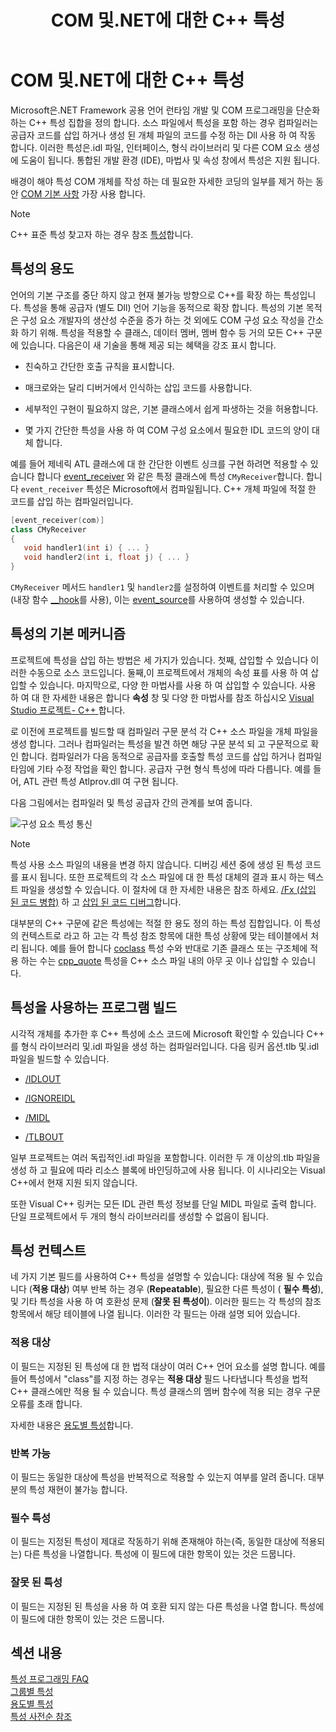 ﻿---
title: COM 및.NET에 대한 C++ 특성
ms.custom: index-page
ms.date: 11/19/2018
ms.topic: conceptual
helpviewer_keywords:
- attributes [C++/CLI], reference topics
ms.assetid: 613a3611-b3eb-4347-aa38-99b654600e1c
ms.openlocfilehash: 9b985799849a268010dff63f9f7bc25e474b365e
ms.sourcegitcommit: 7d64c5f226f925642a25e07498567df8bebb00d4
ms.translationtype: MT
ms.contentlocale: ko-KR
ms.lasthandoff: 05/08/2019
ms.locfileid: "65448519"
---
# <a name="c-attributes-for-com-and-net"></a>COM 및.NET에 대한 C++ 특성

Microsoft은.NET Framework 공용 언어 런타임 개발 및 COM 프로그래밍을 단순화 하는 C++ 특성 집합을 정의 합니다. 소스 파일에서 특성을 포함 하는 경우 컴파일러는 공급자 코드를 삽입 하거나 생성 된 개체 파일의 코드를 수정 하는 Dll 사용 하 여 작동 합니다. 이러한 특성은.idl 파일, 인터페이스, 형식 라이브러리 및 다른 COM 요소 생성에 도움이 됩니다. 통합된 개발 환경 (IDE), 마법사 및 속성 창에서 특성은 지원 됩니다.

배경이 해야 특성 COM 개체를 작성 하는 데 필요한 자세한 코딩의 일부를 제거 하는 동안 [COM 기본 사항](/windows/desktop/com/the-component-object-model) 가장 사용 합니다.

> [!NOTE]
> C++ 표준 특성 찾고자 하는 경우 참조 [특성](../../cpp/attributes.md)합니다.

## <a name="purpose-of-attributes"></a>특성의 용도

언어의 기본 구조를 중단 하지 않고 현재 불가능 방향으로 C++를 확장 하는 특성입니다. 특성을 통해 공급자 (별도 Dll) 언어 기능을 동적으로 확장 합니다. 특성의 기본 목적은 구성 요소 개발자의 생산성 수준을 증가 하는 것 외에도 COM 구성 요소 작성을 간소화 하기 위해. 특성을 적용할 수 클래스, 데이터 멤버, 멤버 함수 등 거의 모든 C++ 구문에 있습니다. 다음은이 새 기술을 통해 제공 되는 혜택을 강조 표시 합니다.

- 친숙하고 간단한 호출 규칙을 표시합니다.

- 매크로와는 달리 디버거에서 인식하는 삽입 코드를 사용합니다.

- 세부적인 구현이 필요하지 않은, 기본 클래스에서 쉽게 파생하는 것을 허용합니다.

- 몇 가지 간단한 특성을 사용 하 여 COM 구성 요소에서 필요한 IDL 코드의 양이 대체 합니다.

예를 들어 제네릭 ATL 클래스에 대 한 간단한 이벤트 싱크를 구현 하려면 적용할 수 있습니다 합니다 [event_receiver](event-receiver.md) 와 같은 특정 클래스에 특성 `CMyReceiver`합니다. 합니다 `event_receiver` 특성은 Microsoft에서 컴파일됩니다. C++ 개체 파일에 적절 한 코드를 삽입 하는 컴파일러입니다.

```cpp
[event_receiver(com)]
class CMyReceiver
{
   void handler1(int i) { ... }
   void handler2(int i, float j) { ... }
}
```

`CMyReceiver` 메서드 `handler1` 및 `handler2`를 설정하여 이벤트를 처리할 수 있으며(내장 함수 [__hook](../../cpp/hook.md)를 사용), 이는 [event_source](event-source.md)를 사용하여 생성할 수 있습니다.

## <a name="basic-mechanics-of-attributes"></a>특성의 기본 메커니즘

프로젝트에 특성을 삽입 하는 방법은 세 가지가 있습니다. 첫째, 삽입할 수 있습니다 이러한 수동으로 소스 코드입니다. 둘째,이 프로젝트에서 개체의 속성 표를 사용 하 여 삽입할 수 있습니다. 마지막으로, 다양 한 마법사를 사용 하 여 삽입할 수 있습니다. 사용 하 여 대 한 자세한 내용은 합니다 **속성** 창 및 다양 한 마법사를 참조 하십시오 [Visual Studio 프로젝트- C++ ](../../build/creating-and-managing-visual-cpp-projects.md)합니다.

로 이전에 프로젝트를 빌드할 때 컴파일러 구문 분석 각 C++ 소스 파일을 개체 파일을 생성 합니다. 그러나 컴파일러는 특성을 발견 하면 해당 구문 분석 되 고 구문적으로 확인 합니다. 컴파일러가 다음 동적으로 공급자를 호출할 특성 코드를 삽입 하거나 컴파일 타임에 기타 수정 작업을 확인 합니다. 공급자 구현 형식 특성에 따라 다릅니다. 예를 들어, ATL 관련 특성 Atlprov.dll 여 구현 됩니다.

다음 그림에서는 컴파일러 및 특성 공급자 간의 관계를 보여 줍니다.

![구성 요소 특성 통신](../media/vccompattrcomm.gif "구성 요소 특성 통신")

> [!NOTE]
> 특성 사용 소스 파일의 내용을 변경 하지 않습니다. 디버깅 세션 중에 생성 된 특성 코드를 표시 됩니다. 또한 프로젝트의 각 소스 파일에 대 한 특성 대체의 결과 표시 하는 텍스트 파일을 생성할 수 있습니다. 이 절차에 대 한 자세한 내용은 참조 하세요. [/Fx (삽입 된 코드 병합)](../../build/reference/fx-merge-injected-code.md) 하 고 [삽입 된 코드 디버그](/visualstudio/debugger/how-to-debug-injected-code)합니다.

대부분의 C++ 구문에 같은 특성에는 적절 한 용도 정의 하는 특성 집합입니다. 이 특성의 컨텍스트로 라고 하 고는 각 특성 참조 항목에 대한 특성 상황에 맞는 테이블에서 처리 됩니다. 예를 들어 합니다 [coclass](coclass.md) 특성 수와 반대로 기존 클래스 또는 구조체에 적용 하는 수는 [cpp_quote](cpp-quote.md) 특성을 C++ 소스 파일 내의 아무 곳 이나 삽입할 수 있습니다.

## <a name="building-an-attributed-program"></a>특성을 사용하는 프로그램 빌드

시각적 개체를 추가한 후 C++ 특성에 소스 코드에 Microsoft 확인할 수 있습니다 C++ 를 형식 라이브러리 및.idl 파일을 생성 하는 컴파일러입니다. 다음 링커 옵션.tlb 및.idl 파일을 빌드할 수 있습니다.

- [/IDLOUT](../../build/reference/idlout-name-midl-output-files.md)

- [/IGNOREIDL](../../build/reference/ignoreidl-don-t-process-attributes-into-midl.md)

- [/MIDL](../../build/reference/midl-specify-midl-command-line-options.md)

- [/TLBOUT](../../build/reference/tlbout-name-dot-tlb-file.md)

일부 프로젝트는 여러 독립적인.idl 파일을 포함합니다. 이러한 두 개 이상의.tlb 파일을 생성 하 고 필요에 따라 리소스 블록에 바인딩하고에 사용 됩니다. 이 시나리오는 Visual C++에서 현재 지원 되지 않습니다.

또한 Visual C++ 링커는 모든 IDL 관련 특성 정보를 단일 MIDL 파일로 출력 합니다. 단일 프로젝트에서 두 개의 형식 라이브러리를 생성할 수 없음이 됩니다.

## <a name="contexts"></a> 특성 컨텍스트

네 가지 기본 필드를 사용하여 C++ 특성을 설명할 수 있습니다: 대상에 적용 될 수 있습니다 (**적용 대상**) 여부 반복 하는 경우 (**Repeatable**), 필요한 다른 특성이 ( **필수 특성**), 및 기타 특성을 사용 하 여 호환성 문제 (**잘못 된 특성이**). 이러한 필드는 각 특성의 참조 항목에서 해당 테이블에 나열 됩니다. 이러한 각 필드는 아래 설명 되어 있습니다.

### <a name="applies-to"></a>적용 대상

이 필드는 지정된 된 특성에 대 한 법적 대상이 여러 C++ 언어 요소를 설명 합니다. 예를 들어 특성에서 "class"를 지정 하는 경우는 **적용 대상** 필드 나타냅니다 특성을 법적 C++ 클래스에만 적용 될 수 있습니다. 특성 클래스의 멤버 함수에 적용 되는 경우 구문 오류를 초래 합니다.

자세한 내용은 [용도별 특성](attributes-by-usage.md)합니다.

### <a name="repeatable"></a>반복 가능

이 필드는 동일한 대상에 특성을 반복적으로 적용할 수 있는지 여부를 알려 줍니다. 대부분의 특성 재현이 불가능 합니다.

### <a name="required-attributes"></a>필수 특성

이 필드는 지정된 특성이 제대로 작동하기 위해 존재해야 하는(즉, 동일한 대상에 적용되는) 다른 특성을 나열합니다. 특성에 이 필드에 대한 항목이 있는 것은 드뭅니다.

### <a name="invalid-attributes"></a>잘못 된 특성

이 필드는 지정된 된 특성을 사용 하 여 호환 되지 않는 다른 특성을 나열 합니다. 특성에 이 필드에 대한 항목이 있는 것은 드뭅니다.

## <a name="in-this-section"></a>섹션 내용

[특성 프로그래밍 FAQ](attribute-programming-faq.md)<br/>
[그룹별 특성](attributes-by-group.md)<br/>
[용도별 특성](attributes-by-usage.md)<br/>
[특성 사전순 참조](attributes-alphabetical-reference.md)
